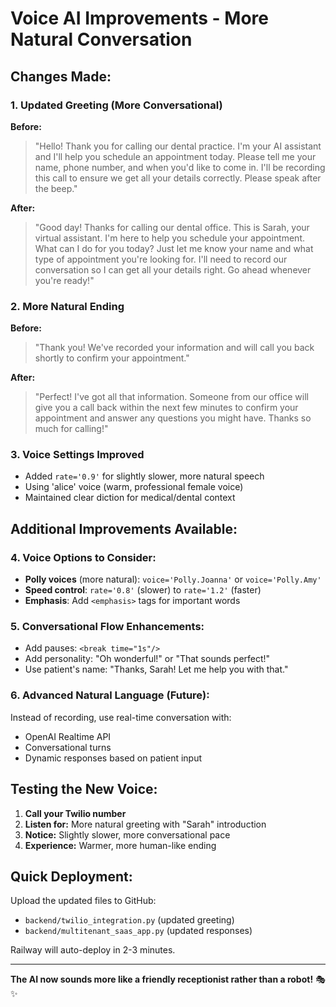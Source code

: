 # Voice AI Improvements - More Natural Conversation

## Changes Made:

### 1. **Updated Greeting (More Conversational)**
**Before:**
> "Hello! Thank you for calling our dental practice. I'm your AI assistant and I'll help you schedule an appointment today. Please tell me your name, phone number, and when you'd like to come in. I'll be recording this call to ensure we get all your details correctly. Please speak after the beep."

**After:**
> "Good day! Thanks for calling our dental office. This is Sarah, your virtual assistant. I'm here to help you schedule your appointment. What can I do for you today? Just let me know your name and what type of appointment you're looking for. I'll need to record our conversation so I can get all your details right. Go ahead whenever you're ready!"

### 2. **More Natural Ending**
**Before:**
> "Thank you! We've recorded your information and will call you back shortly to confirm your appointment."

**After:**
> "Perfect! I've got all that information. Someone from our office will give you a call back within the next few minutes to confirm your appointment and answer any questions you might have. Thanks so much for calling!"

### 3. **Voice Settings Improved**
- Added `rate='0.9'` for slightly slower, more natural speech
- Using 'alice' voice (warm, professional female voice)
- Maintained clear diction for medical/dental context

## Additional Improvements Available:

### 4. **Voice Options to Consider:**
- **Polly voices** (more natural): `voice='Polly.Joanna'` or `voice='Polly.Amy'`
- **Speed control**: `rate='0.8'` (slower) to `rate='1.2'` (faster)
- **Emphasis**: Add `<emphasis>` tags for important words

### 5. **Conversational Flow Enhancements:**
- Add pauses: `<break time="1s"/>` 
- Add personality: "Oh wonderful!" or "That sounds perfect!"
- Use patient's name: "Thanks, Sarah! Let me help you with that."

### 6. **Advanced Natural Language (Future):**
Instead of recording, use real-time conversation with:
- OpenAI Realtime API
- Conversational turns
- Dynamic responses based on patient input

## Testing the New Voice:

1. **Call your Twilio number**
2. **Listen for:** More natural greeting with "Sarah" introduction
3. **Notice:** Slightly slower, more conversational pace
4. **Experience:** Warmer, more human-like ending

## Quick Deployment:

Upload the updated files to GitHub:
- `backend/twilio_integration.py` (updated greeting)
- `backend/multitenant_saas_app.py` (updated responses)

Railway will auto-deploy in 2-3 minutes.

---

**The AI now sounds more like a friendly receptionist rather than a robot!** 🎭✨